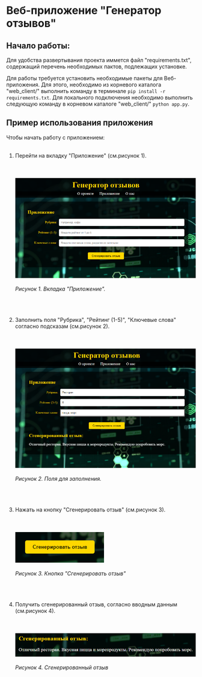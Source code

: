 # Веб-приложение "Генератор отзывов"


## Начало работы:
Для удобства развертывания проекта иммется файл "requirements.txt", содержащий перечень необходимых пактов, подлежащих установке.

Для работы требуется установить необходимые пакеты для Веб-приложения. Для этого, необходимо из корневого каталога "web_client/" выполнить команду в терминале `pip install -r requirements.txt`. Для локального подключения необходимо выполнить следующую команду в корневом каталоге "web_client/" `python app.py`. 

## Пример использования приложения

Чтобы начать работу с приложением:
<br></br>

1. Перейти на вкладку "Приложение" (см.рисунок 1).
<br></br><br></br>
![Рисунок 1. Вкладка "Приложение"](web_client/static/images/picture1.png)<br></br><i>Рисунок 1. Вкладка "Приложение".</i>
<br></br><br></br>

2. Заполнить поля "Рубрика", "Рейтинг (1-5)", "Ключевые слова" согласно подсказам (см.рисунок 2).
<br></br><br></br>
![Рисунок 2. Поля для заполнения](web_client/static/images/picture2.png)<br></br><i>Рисунок 2. Поля для заполнения.</i>
<br></br><br></br>
3. Нажать на кнопку "Сгенерировать отзыв" (см.рисунок 3).
<br></br><br></br>
![Рисунок 3. Кнопка "Сгенерировать отзыв"](web_client/static/images/picture3.png)<br></br><i>Рисунок 3. Кнопка "Сгенерировать отзыв"</i>
<br></br><br></br>
4. Получить сгенерированный отзыв, согласно вводным данным (см.рисунок 4).
<br></br><br></br>
![Рисунок 4. Сгенерированный отзыв](web_client/static/images/picture4.png)<br></br><i>Рисунок 4. Сгенерированный отзыв</i>